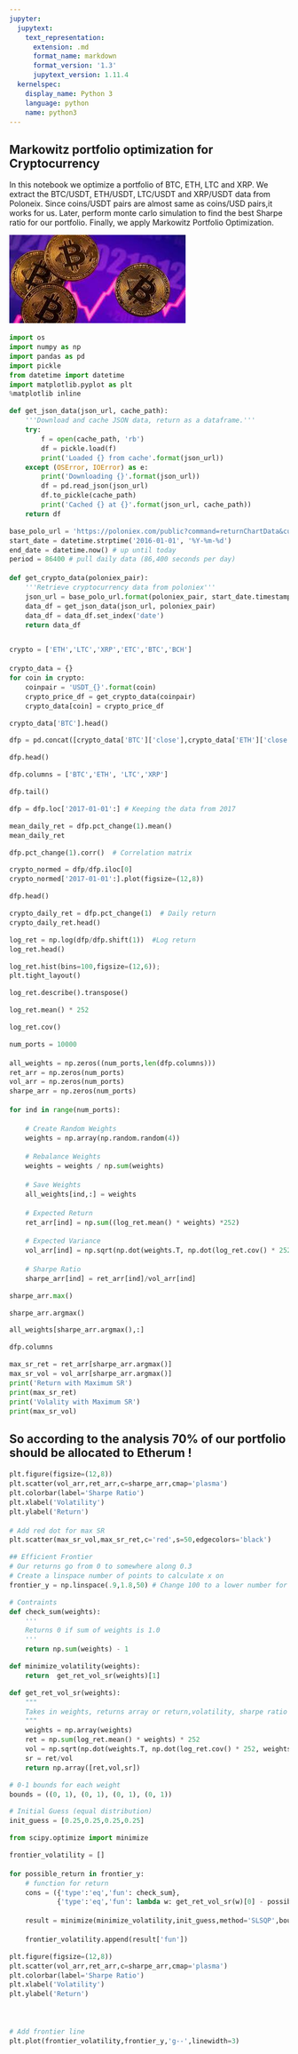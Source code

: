 ```yaml
---
jupyter:
  jupytext:
    text_representation:
      extension: .md
      format_name: markdown
      format_version: '1.3'
      jupytext_version: 1.11.4
  kernelspec:
    display_name: Python 3
    language: python
    name: python3
---
```


## Markowitz portfolio optimization for Cryptocurrency

 In this notebook we optimize a portfolio of BTC, ETH, LTC and XRP. We extract the  BTC/USDT, ETH/USDT, LTC/USDT and XRP/USDT data from Poloneix. Since coins/USDT pairs are almost same as coins/USD pairs,it works for us. Later, perform monte carlo simulation to find the best Sharpe ratio for our portfolio. Finally, we apply Markowitz Portfolio Optimization.  

![image](\assets\images\image.jpg)

```python
import os
import numpy as np
import pandas as pd
import pickle
from datetime import datetime
import matplotlib.pyplot as plt
%matplotlib inline
```

```python
def get_json_data(json_url, cache_path):
    '''Download and cache JSON data, return as a dataframe.'''
    try:        
        f = open(cache_path, 'rb')
        df = pickle.load(f)   
        print('Loaded {} from cache'.format(json_url))
    except (OSError, IOError) as e:
        print('Downloading {}'.format(json_url))
        df = pd.read_json(json_url)
        df.to_pickle(cache_path)
        print('Cached {} at {}'.format(json_url, cache_path))
    return df

```

```python
base_polo_url = 'https://poloniex.com/public?command=returnChartData&currencyPair={}&start={}&end={}&period={}'
start_date = datetime.strptime('2016-01-01', '%Y-%m-%d') 
end_date = datetime.now() # up until today
period = 86400 # pull daily data (86,400 seconds per day)

def get_crypto_data(poloniex_pair):
    '''Retrieve cryptocurrency data from poloniex'''
    json_url = base_polo_url.format(poloniex_pair, start_date.timestamp(), end_date.timestamp(), period)
    data_df = get_json_data(json_url, poloniex_pair)
    data_df = data_df.set_index('date')
    return data_df
```

```python

```

```python
crypto = ['ETH','LTC','XRP','ETC','BTC','BCH']

crypto_data = {}
for coin in crypto:
    coinpair = 'USDT_{}'.format(coin)
    crypto_price_df = get_crypto_data(coinpair)
    crypto_data[coin] = crypto_price_df

```

```python
crypto_data['BTC'].head()
```

```python
dfp = pd.concat([crypto_data['BTC']['close'],crypto_data['ETH']['close'],crypto_data['LTC']['close'],crypto_data['XRP']['close']], axis=1)
```

```python
dfp.head()
```

```python
dfp.columns = ['BTC','ETH', 'LTC','XRP']
```

```python
dfp.tail()
```

```python
dfp = dfp.loc['2017-01-01':] # Keeping the data from 2017
```

```python
mean_daily_ret = dfp.pct_change(1).mean()
mean_daily_ret
```

```python
dfp.pct_change(1).corr()  # Correlation matrix
```

```python
crypto_normed = dfp/dfp.iloc[0]
crypto_normed['2017-01-01':].plot(figsize=(12,8))
```

```python
dfp.head()
```

```python
crypto_daily_ret = dfp.pct_change(1)  # Daily return
crypto_daily_ret.head()
```

```python
log_ret = np.log(dfp/dfp.shift(1))  #Log return
log_ret.head()
```

```python
log_ret.hist(bins=100,figsize=(12,6));
plt.tight_layout()
```

```python
log_ret.describe().transpose()
```

```python
log_ret.mean() * 252
```

```python
log_ret.cov()
```

```python
num_ports = 10000

all_weights = np.zeros((num_ports,len(dfp.columns)))
ret_arr = np.zeros(num_ports)
vol_arr = np.zeros(num_ports)
sharpe_arr = np.zeros(num_ports)

for ind in range(num_ports):

    # Create Random Weights
    weights = np.array(np.random.random(4))

    # Rebalance Weights
    weights = weights / np.sum(weights)
    
    # Save Weights
    all_weights[ind,:] = weights

    # Expected Return
    ret_arr[ind] = np.sum((log_ret.mean() * weights) *252)

    # Expected Variance
    vol_arr[ind] = np.sqrt(np.dot(weights.T, np.dot(log_ret.cov() * 252, weights)))

    # Sharpe Ratio
    sharpe_arr[ind] = ret_arr[ind]/vol_arr[ind]
```

```python
sharpe_arr.max()
```

```python
sharpe_arr.argmax()
```

```python
all_weights[sharpe_arr.argmax(),:]
```

```python
dfp.columns
```

```python
max_sr_ret = ret_arr[sharpe_arr.argmax()]
max_sr_vol = vol_arr[sharpe_arr.argmax()]
print('Return with Maximum SR')
print(max_sr_ret)
print('Volality with Maximum SR')
print(max_sr_vol)
```

## So according to the analysis 70% of our portfolio should be allocated to Etherum ! 

```python
plt.figure(figsize=(12,8))
plt.scatter(vol_arr,ret_arr,c=sharpe_arr,cmap='plasma')
plt.colorbar(label='Sharpe Ratio')
plt.xlabel('Volatility')
plt.ylabel('Return')

# Add red dot for max SR
plt.scatter(max_sr_vol,max_sr_ret,c='red',s=50,edgecolors='black')
```

```python
## Efficient Frontier
# Our returns go from 0 to somewhere along 0.3
# Create a linspace number of points to calculate x on
frontier_y = np.linspace(.9,1.8,50) # Change 100 to a lower number for slower computers!
```

```python
# Contraints
def check_sum(weights):
    '''
    Returns 0 if sum of weights is 1.0
    '''
    return np.sum(weights) - 1
```

```python
def minimize_volatility(weights):
    return  get_ret_vol_sr(weights)[1] 
```

```python
def get_ret_vol_sr(weights):
    """
    Takes in weights, returns array or return,volatility, sharpe ratio
    """
    weights = np.array(weights)
    ret = np.sum(log_ret.mean() * weights) * 252
    vol = np.sqrt(np.dot(weights.T, np.dot(log_ret.cov() * 252, weights)))
    sr = ret/vol
    return np.array([ret,vol,sr])
```

```python
# 0-1 bounds for each weight
bounds = ((0, 1), (0, 1), (0, 1), (0, 1))
```

```python
# Initial Guess (equal distribution)
init_guess = [0.25,0.25,0.25,0.25]
```

```python
from scipy.optimize import minimize
```

```python
frontier_volatility = []

for possible_return in frontier_y:
    # function for return
    cons = ({'type':'eq','fun': check_sum},
            {'type':'eq','fun': lambda w: get_ret_vol_sr(w)[0] - possible_return})
    
    result = minimize(minimize_volatility,init_guess,method='SLSQP',bounds=bounds,constraints=cons)
    
    frontier_volatility.append(result['fun'])
```

```python
plt.figure(figsize=(12,8))
plt.scatter(vol_arr,ret_arr,c=sharpe_arr,cmap='plasma')
plt.colorbar(label='Sharpe Ratio')
plt.xlabel('Volatility')
plt.ylabel('Return')



# Add frontier line
plt.plot(frontier_volatility,frontier_y,'g--',linewidth=3)
```

```python

```
